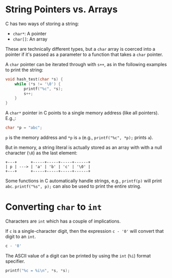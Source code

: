 # String Pointers vs. Arrays

C has two ways of storing a string:

- `char*`: A pointer
- `char[]`: An array

These are technically different types, but a `char` array is coerced into a pointer if it's passed as a parameter to a function that takes a `char` pointer.

A `char` pointer can be iterated through with `s++`, as in the following examples to print the string:

``` c
void hash_test(char *s) {
    while (*s != '\0') {
        printf("%c", *s);
        s++;
    }
}
```

A `char*` pointer in C points to a single memory address (like all pointers). E.g.,:

``` c
char *p = "abc";
```

`p` is the memory address and `*p` is `a` (e.g., `printf("%c", *p);` prints `a`).

But in memory, a string literal is actually stored as an array with with a null character (`\0`) as the last element:

    +---+      +-----+-----+-----+------+
    | p | ---> | 'a' | 'b' | 'c' | '\0' |
    +---+      +-----+-----+-----+------+

Some functions in C automatically handle strings, e.g., `printf(p)` will print `abc`. `printf("%s", p);` can also be used to print the entire string.

# Converting `char` to `int`

Characters are `int` which has a couple of implications.

If `c` is a single-character digit, then the expression `c - '0'` will convert that digit to an `int`.

``` c
c - '0'
```

The ASCII value of a digit can be printed by using the `int` (`%i`) format specifier.

``` c
printf("%c = %i\n", *s, *s);
```
